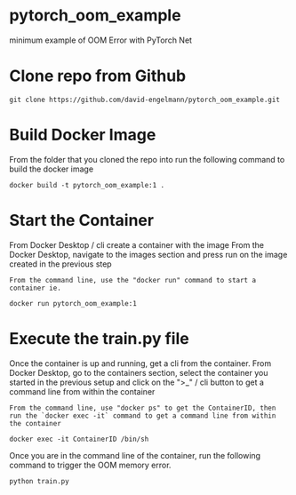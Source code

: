 # pytorch_oom_example
minimum example of OOM Error with PyTorch Net

# Clone repo from Github 
```
git clone https://github.com/david-engelmann/pytorch_oom_example.git
```

# Build Docker Image
From the folder that you cloned the repo into run the following command to build the docker image

```
docker build -t pytorch_oom_example:1 .
```

# Start the Container
From Docker Desktop / cli create a container with the image
    From the Docker Desktop, navigate to the images section and press run on the image created in the previous step

    From the command line, use the "docker run" command to start a container ie.

```
docker run pytorch_oom_example:1
```

# Execute the train.py file
Once the container is up and running, get a cli from the container.
    From Docker Desktop, go to the containers section, select the container you started in the previous setup and click on the ">_" / cli button to get a command line from within the container

    From the command line, use "docker ps" to get the ContainerID, then run the `docker exec -it` command to get a command line from within the container

```
docker exec -it ContainerID /bin/sh
```

Once you are in the command line of the container, run the following command to trigger the OOM memory error.

```
python train.py
```
